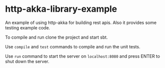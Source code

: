 # http-akka-library-example
An example of using http-akka for building rest apis. Also it provides some testing example code.

To compile and run clone the project and start sbt.

Use `compile` and `test` commands to compile and run the unit tests. 

Use `run` command to start the server on `localhost:8080` and press ENTER to shut down the server.
